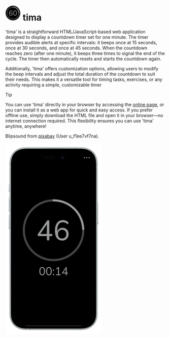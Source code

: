 # <img src="icon.svg" width="48" height="48"> tima
'tima' is a straightforward HTML/JavaScript-based web application designed to display a countdown timer set for one minute. The timer provides audible alerts at specific intervals: it beeps once at 15 seconds, once at 30 seconds, and once at 45 seconds. When the countdown reaches zero (after one minute), it beeps three times to signal the end of the cycle. The timer then automatically resets and starts the countdown again.

Additionally, 'tima' offers customization options, allowing users to modify the beep intervals and adjust the total duration of the countdown to suit their needs. This makes it a versatile tool for timing tasks, exercises, or any activity requiring a simple, customizable timer

> [!TIP]
> You can use 'tima' directly in your browser by accessing the [online page](https://zenziwerken.github.io/tima/), or you can install it as a web app for quick and easy access. If you prefer offline use, simply download the HTML file and open it in your browser—no internet connection required. This flexibility ensures you can use 'tima' anytime, anywhere!

Blipsound from [pixabay](https://pixabay.com/de/sound-effects/blip-131856/) (User u_f1ee7vf7na).

<img src="screenshot.webp" height="600">
